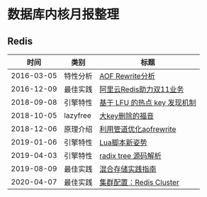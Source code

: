 # 数据库内核月报整理

## Redis
|时间|类别|标题|
|---|---|---|
|2016-03-05|特性分析|[AOF Rewrite分析](http://mysql.taobao.org/monthly/2016/03/05/)|
|2016-12-09|最佳实践|[阿里云Redis助力双11业务](http://mysql.taobao.org/monthly/2016/12/09/)|
|2018-09-08|引擎特性|[基于 LFU 的热点 key 发现机制](http://mysql.taobao.org/monthly/2018/09/08/)|
|2018-10-05|lazyfree|[大key删除的福音](http://mysql.taobao.org/monthly/2018/10/05/)|
|2018-12-06|原理介绍|[利用管道优化aofrewrite](http://mysql.taobao.org/monthly/2018/12/06/)|
|2019-01-06|引擎特性|[Lua脚本新姿势](http://mysql.taobao.org/monthly/2019/01/06/)|
|2019-04-03|引擎特性|[radix tree 源码解析](http://mysql.taobao.org/monthly/2019/04/03/)|
|2019-08-09|最佳实践|[混合存储实践指南](http://mysql.taobao.org/monthly/2019/08/09/)|
|2020-04-07|最佳实践|[集群配置：Redis Cluster](http://mysql.taobao.org/monthly/2020/04/07/)|